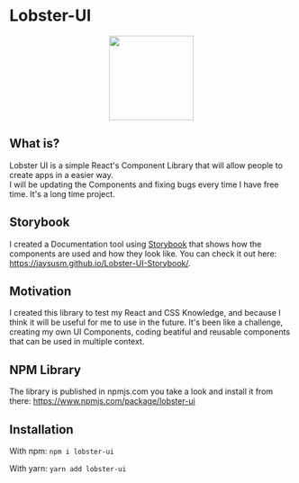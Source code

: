 # Lobster-UI
<center>
	<img src="https://i.imgur.com/NVeYmf3.png" height="150px" width="150px"/>
</center>

## What is?

Lobster UI is a simple React's Component Library that will allow people to create apps in a easier way. <br/>
I will be updating the Components and fixing bugs every time I have free time. It's a long time project.

## Storybook
I created a Documentation tool using [Storybook](https://storybook.js.org/) that shows how the components are used and how they look like. You can check it out here: https://jaysusm.github.io/Lobster-UI-Storybook/.


## Motivation
I created this library to test my React and CSS Knowledge, and because I think it will be useful for me to use in the future. It's been like a challenge, creating my own UI Components, coding beatiful and reusable components that can be used in multiple context.


## NPM Library
The library is published in npmjs.com you take a look and install it from there: https://www.npmjs.com/package/lobster-ui


## Installation
With npm:
`npm i lobster-ui`

With yarn:
`yarn add lobster-ui`
